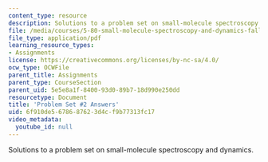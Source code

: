 ```yaml
---
content_type: resource
description: Solutions to a problem set on small-molecule spectroscopy and dynamics.
file: /media/courses/5-80-small-molecule-spectroscopy-and-dynamics-fall-2008/6f910de5678687623d4cf9b77313fc17_ps2ans_1985.pdf
file_type: application/pdf
learning_resource_types:
- Assignments
license: https://creativecommons.org/licenses/by-nc-sa/4.0/
ocw_type: OCWFile
parent_title: Assignments
parent_type: CourseSection
parent_uid: 5e5e8a1f-8400-93d0-89b7-18d990e250dd
resourcetype: Document
title: 'Problem Set #2 Answers'
uid: 6f910de5-6786-8762-3d4c-f9b77313fc17
video_metadata:
  youtube_id: null
---
```

Solutions to a problem set on small-molecule spectroscopy and dynamics.
